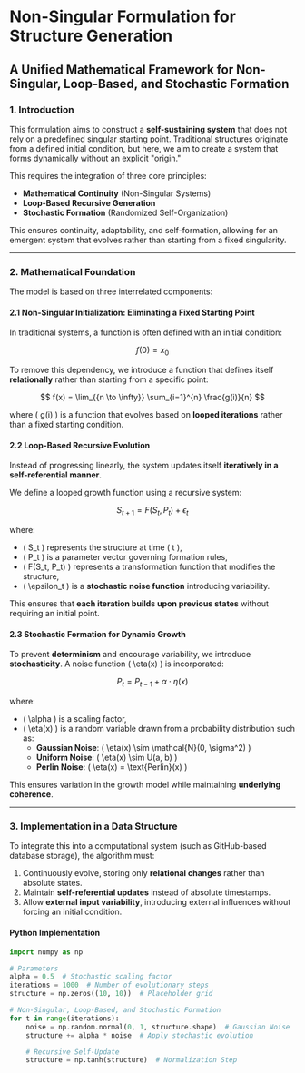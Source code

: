 # Non-Singular Formulation for Structure Generation

## A Unified Mathematical Framework for Non-Singular, Loop-Based, and Stochastic Formation

### 1. Introduction

This formulation aims to construct a **self-sustaining system** that does not rely on a predefined singular starting point. Traditional structures originate from a defined initial condition, but here, we aim to create a system that forms dynamically without an explicit "origin."  

This requires the integration of three core principles:
- **Mathematical Continuity** (Non-Singular Systems)  
- **Loop-Based Recursive Generation**  
- **Stochastic Formation** (Randomized Self-Organization)  

This ensures continuity, adaptability, and self-formation, allowing for an emergent system that evolves rather than starting from a fixed singularity.

---

### 2. Mathematical Foundation

The model is based on three interrelated components:

#### **2.1 Non-Singular Initialization: Eliminating a Fixed Starting Point**
In traditional systems, a function is often defined with an initial condition:

$$ f(0) = x_0 $$

To remove this dependency, we introduce a function that defines itself **relationally** rather than starting from a specific point:

$$ f(x) = \lim_{{n \to \infty}} \sum_{i=1}^{n} \frac{g(i)}{n} $$

where \( g(i) \) is a function that evolves based on **looped iterations** rather than a fixed starting condition.

#### **2.2 Loop-Based Recursive Evolution**
Instead of progressing linearly, the system updates itself **iteratively in a self-referential manner**.  

We define a looped growth function using a recursive system:

$$ S_{t+1} = F(S_t, P_t) + \epsilon_t $$

where:
- \( S_t \) represents the structure at time \( t \),
- \( P_t \) is a parameter vector governing formation rules,
- \( F(S_t, P_t) \) represents a transformation function that modifies the structure,
- \( \epsilon_t \) is a **stochastic noise function** introducing variability.

This ensures that **each iteration builds upon previous states** without requiring an initial point.

#### **2.3 Stochastic Formation for Dynamic Growth**
To prevent **determinism** and encourage variability, we introduce **stochasticity**. A noise function \( \eta(x) \) is incorporated:

$$ P_t = P_{t-1} + \alpha \cdot \eta(x) $$

where:
- \( \alpha \) is a scaling factor,
- \( \eta(x) \) is a random variable drawn from a probability distribution such as:
  - **Gaussian Noise**: \( \eta(x) \sim \mathcal{N}(0, \sigma^2) \)
  - **Uniform Noise**: \( \eta(x) \sim U(a, b) \)
  - **Perlin Noise**: \( \eta(x) = \text{Perlin}(x) \)

This ensures variation in the growth model while maintaining **underlying coherence**.

---

### 3. Implementation in a Data Structure

To integrate this into a computational system (such as GitHub-based database storage), the algorithm must:
1. Continuously evolve, storing only **relational changes** rather than absolute states.
2. Maintain **self-referential updates** instead of absolute timestamps.
3. Allow **external input variability**, introducing external influences without forcing an initial condition.

#### **Python Implementation**
```python
import numpy as np

# Parameters
alpha = 0.5  # Stochastic scaling factor
iterations = 1000  # Number of evolutionary steps
structure = np.zeros((10, 10))  # Placeholder grid

# Non-Singular, Loop-Based, and Stochastic Formation
for t in range(iterations):
    noise = np.random.normal(0, 1, structure.shape)  # Gaussian Noise
    structure += alpha * noise  # Apply stochastic evolution

    # Recursive Self-Update
    structure = np.tanh(structure)  # Normalization Step
